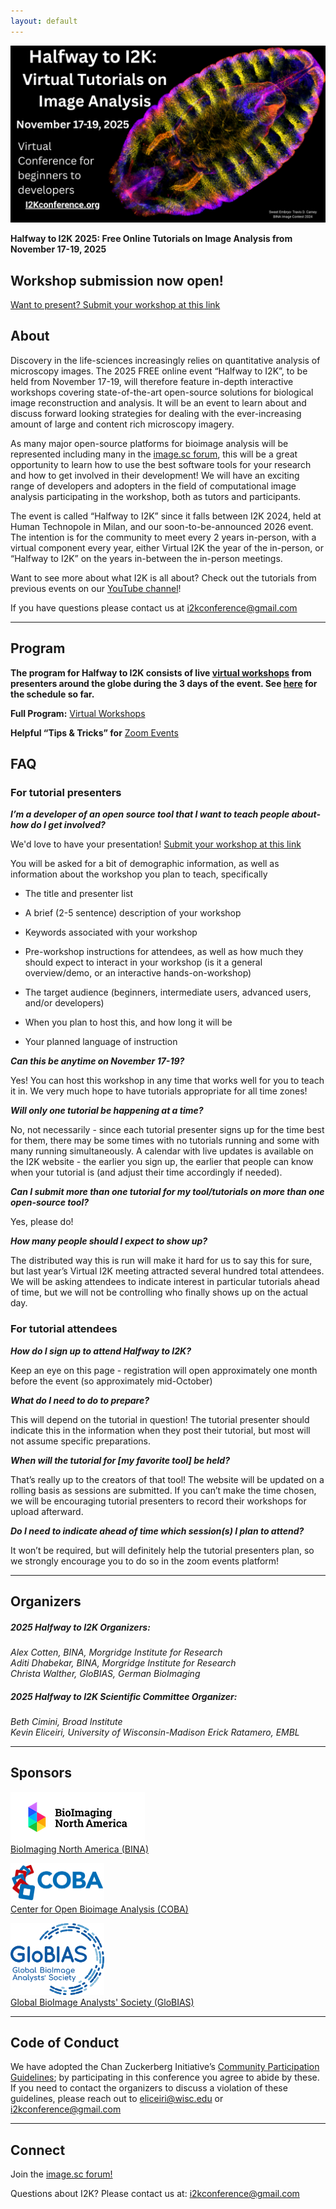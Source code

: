 ```yaml
---
layout: default
---
```


<div style="display:none"><h1> 2025 Virtual "Halfway to I2K"</h1></div>

![Virtual I2K Banner Image](/assets/images/2025HalfwaytoI2KFlyer.png)

**Halfway to I2K 2025: Free Online Tutorials on Image Analysis from November 17-19, 2025**

## Workshop submission now open!

[Want to present? Submit your workshop at this link](https://airtable.com/app2zpB8d82r7Ldtc/shrTcoN4uBYvFcz6X)

<!---## **Registration now open**

FREE Registration is now open for participation in the Virtual I2K 2024 event! [Click here to register](https://tinyurl.com/Virtual-I2K2024-Registration)--->

## **About**

Discovery in the life-sciences increasingly relies on quantitative analysis of microscopy images. The 2025 FREE online event “Halfway to I2K”, to be held from November 17-19, will therefore feature in-depth interactive workshops covering state-of-the-art open-source solutions for biological image reconstruction and analysis. It will be an event to learn about and discuss forward looking strategies for dealing with the ever-increasing amount of large and content rich microscopy imagery.

As many major open-source platforms for bioimage analysis will be represented including many in the [image.sc forum](https://forum.image.sc/), this will be a great opportunity to learn how to use the best software tools for your research and how to get involved in their development\! We will have an exciting range of developers and adopters in the field of computational image analysis participating in the workshop, both as tutors and participants.

The event is called “Halfway to I2K” since it falls between I2K 2024, held at Human Technopole in Milan, and our soon-to-be-announced 2026 event. The intention is for the community to meet every 2 years in-person, with a virtual component every year, either Virtual I2K the year of the in-person, or “Halfway to I2K” on the years in-between the in-person meetings.

Want to see more about what I2K is all about? Check out the tutorials from previous events on our [YouTube channel](https://www.youtube.com/@I2KConference)!

If you have questions please contact us at i2kconference@gmail.com

---

## **Program**

**The program for Halfway to I2K consists of live [virtual workshops](https://i2kconference.org/workshops) from presenters around the globe during the 3 days of the event. See [here](https://i2kconference.org/workshops) for the schedule so far.** 

**Full Program:** [Virtual Workshops](https://i2kconference.org/workshops)

**Helpful “Tips & Tricks” for** [Zoom Events](https://docs.google.com/document/d/1YNrXEx4sk5I3zdlUiREXE1sMBihcQkuVbTa-_a7bVDg/preview)

<!---**Attendee Registration:** [Click here to register](https://tinyurl.com/Virtual-I2K2024-Registration)--->


## **FAQ**

### **For tutorial presenters**

***I’m a developer of an open source tool that I want to teach people about- how do I get involved?***

We'd love to have your presentation! [Submit your workshop at this link](https://airtable.com/app2zpB8d82r7Ldtc/shrTcoN4uBYvFcz6X)

You will be asked for a bit of demographic information, as well as information about the workshop you plan to teach, specifically

* The title and presenter list

* A brief (2-5 sentence) description of your workshop

* Keywords associated with your workshop

* Pre-workshop instructions for attendees, as well as how much they should expect to interact in your workshop (is it a general overview/demo, or an interactive hands-on-workshop)

* The target audience (beginners, intermediate users, advanced users, and/or developers)

* When you plan to host this, and how long it will be

* Your planned language of instruction

***Can this be anytime on November 17-19?***

Yes\! You can host this workshop in any time that works well for you to teach it in. We very much hope to have tutorials appropriate for all time zones\!

***Will only one tutorial be happening at a time?***

No, not necessarily \- since each tutorial presenter signs up for the time best for them, there may be some times with no tutorials running and some with many running simultaneously. A calendar with live updates is available on the I2K website \- the earlier you sign up, the earlier that people can know when your tutorial is (and adjust their time accordingly if needed).

***Can I submit more than one tutorial for my tool/tutorials on more than one open-source tool?***

Yes, please do\!

***How many people should I expect to show up?***

The distributed way this is run will make it hard for us to say this for sure, but last year’s Virtual I2K meeting attracted several hundred total attendees. We will be asking attendees to indicate interest in particular tutorials ahead of time, but we will not be controlling who finally shows up on the actual day.

### **For tutorial attendees**

***How do I sign up to attend Halfway to I2K?***

<!---[Click here to register](https://tinyurl.com/Virtual-I2K2024-Registration)--->

Keep an eye on this page - registration will open approximately one month before the event (so approximately mid-October)

***What do I need to do to prepare?***

This will depend on the tutorial in question\! The tutorial presenter should indicate this in the information when they post their tutorial, but most will not assume specific preparations.

***When will the tutorial for \[my favorite tool\] be held?***

That’s really up to the creators of that tool\! The website will be updated on a rolling basis as sessions are submitted. If you can’t make the time chosen, we will be encouraging tutorial presenters to record their workshops for upload afterward.

<!---If you want to see a tutorial for a specific tool, you may certainly indicate so in the comments of our announcement forum post!--->

***Do I need to indicate ahead of time which session(s) I plan to attend?***

It won’t be required, but will definitely help the tutorial presenters plan, so we strongly encourage you to do so in the zoom events platform\!

---

## **Organizers**

##### ***2025 Halfway to I2K Organizers:***

*Alex Cotten, BINA, Morgridge Institute for Research*  
*Aditi Dhabekar, BINA, Morgridge Institute for Research*  
*Christa Walther, GloBIAS, German BioImaging*

##### ***2025 Halfway to I2K Scientific Committee Organizer:***

<!---*Tereza Belinova, Institute of Science and Technology Austria (ISTA)*  --->
*Beth Cimini, Broad Institute*  
*Kevin Eliceiri, University of Wisconsin-Madison* 
*Erick Ratamero, EMBL* 
<!---*Esteban Miglietta, Broad Institute*   
*Thomas Pengo, University of Minnesota*--->

---

## **Sponsors**

  <a href="https://www.bioimagingnorthamerica.org/"><img src="assets/images/bina-logo.png" alt="Bioimaging North America"></a> 
  <br>
  [BioImaging North America (BINA)](https://www.bioimagingna.org/)
  <br>

  <a href="https://openbioimageanalysis.org/"><img src="assets/images/COBA-logo_600px.png" alt="Center for Open Bioimage Analysis" width=150></a> 
    <br>
  [Center for Open Bioimage Analysis (COBA)](https://openbioimageanalysis.org/)
  <br>

  <a href="https://www.globias.org/"><img src="assets/images/GloBIAS-colors.png" alt="	Global BioImage Analysts' Society" width=150></a> 
    <br>
  [	Global BioImage Analysts' Society (GloBIAS)](https://www.globias.org/)

---

## **Code of Conduct**

We have adopted the Chan Zuckerberg Initiative’s [Community Participation Guidelines](https://chanzuckerberg.com/ethics-policies/community-participation-guidelines/); by participating in this conference you agree to abide by these. If you need to contact the organizers to discuss a violation of these guidelines, please reach out to eliceiri@wisc.edu or i2kconference@gmail.com

---

## **Connect**

Join the [image.sc forum\!](https://forum.image.sc/)

Questions about I2K? Please contact us at: i2kconference@gmail.com
